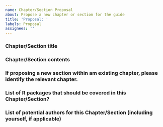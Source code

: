 ```yaml
---
name: Chapter/Section Proposal
about: Propose a new chapter or section for the guide
title: 'Proposal: '
labels: Proposal
assignees: ''
---
```


### Chapter/Section title

### Chapter/Section contents 

<!--- Provide a brief outline, justifying inclusion in the guide and whether it is already covered in part by other sections/chapters --->

### If proposing a new section within am existing chapter, please identify the relevant chapter.

<!--- Chapter Name --->

### List of R packages that should be covered in this Chapter/Section?

<!--- Provide name of each package, and a link to its GitHub/CRAN page --->

### List of potential authors for this Chapter/Section (including yourself, if applicable)
